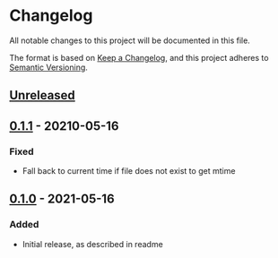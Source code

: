 # Changelog
All notable changes to this project will be documented in this file.

The format is based on [Keep a Changelog](https://keepachangelog.com/en/1.0.0/),
and this project adheres to [Semantic Versioning](https://semver.org/spec/v2.0.0.html).

## [Unreleased]

## [0.1.1] - 20210-05-16
### Fixed
- Fall back to current time if file does not exist to get mtime

## [0.1.0] - 2021-05-16
### Added
- Initial release, as described in readme

[Unreleased]: https://edugit.org/AlekSIS/libs/django-titofisto/-/tree/master
[0.1.0]: https://edugit.org/AlekSIS/libs/django-titofisto/-/tags/0.1.0
[0.1.1]: https://edugit.org/AlekSIS/libs/django-titofisto/-/tags/0.1.1
